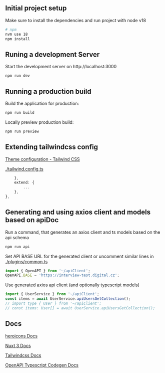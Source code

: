 ## Initial project setup

Make sure to install the dependencies and run project with node v18
```bash
# npm
nvm use 18
npm install
```

## Runing a development Server

Start the development server on http://localhost:3000
```bash
npm run dev
```

## Running a production build

Build the application for production:
```bash
npm run build
```

Locally preview production build:
```bash
npm run preview
```

## Extending tailwindcss config
[Theme configuration - Tailwind CSS](https://tailwindcss.com/docs/theme#extending-the-default-theme)

[./tailwind.config.ts](./tailwind.config.ts)
```js
    },
    extend: {
        ...
    },
},
```

## Generating and using axios client and models based on apiDoc
Run a command, that generates an axios client and ts models based on the api schema
```bash
npm run api
```

Set API BASE URL for the generated client or uncomment similar lines in [./plugins/common.ts](./plugins/common.ts)
```ts
import { OpenAPI } from '~/apiClient';
OpenAPI.BASE = 'https://interview-test.digital.cz';
```

Use generated axios api client (and optionally typescript models)
```ts
import { UserService } from '~/apiClient';
const items = await UserService.apiUsersGetCollection();
// import type { User } from '~/apiClient';
// const items: User[] = await UserService.apiUsersGetCollection();
```


## Docs
[heroicons Docs](https://heroicons.com/)

[Nuxt 3 Docs](https://nuxt.com/docs/getting-started/introduction)

[Tailwindcss Docs](https://nuxt.com/docs/getting-started/introduction)

[OpenAPI Typescript Codegen Docs](https://github.com/ferdikoomen/openapi-typescript-codegen)